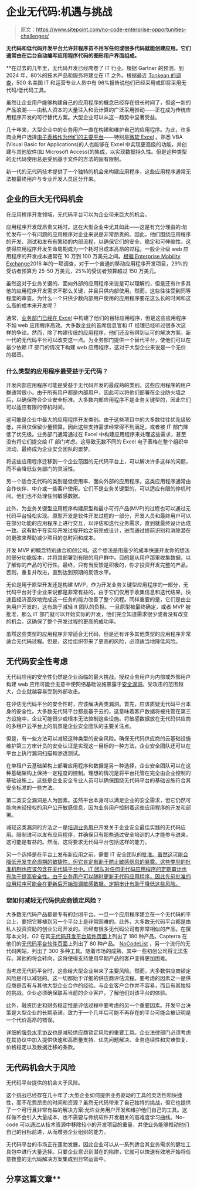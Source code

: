 # 企业无代码:机遇与挑战

> 原文：<https://www.sitepoint.com/no-code-enterprise-opportunities-challenges/>

[](https://www.sitepoint.com/the-rise-of-the-no-code-movement/)****无代码和低代码开发平台允许非程序员不用写任何或很多代码就能创建应用。它们通常由在后台自动编写应用程序代码的图形用户界面组成。****

 **在过去的几年里，无代码开发已经席卷了 IT 行业。根据 Gartner 的预测，到 2024 年，80%的技术产品和服务将建立在 IT 之外。根据最近 [Tonkean 的调查](https://venturebeat.com/2021/02/20/what-you-need-to-know-about-the-no-code-low-code-landscape/)，500 名美国 IT 和运营专业人员中有 96%报告说他们已经采用或即将采用无代码/低代码工具。

虽然让企业用户能够构建自己的应用程序的概念已经存在很长时间了，但这一新的产品浪潮——由私人资本的大量注入和云计算的广泛采用推动——正在成为传统应用程序开发的可行替代方案。大型企业可以从这一趋势中显著受益。

几十年来，大型企业中的业务用户一直在构建和维护自己的应用程序。为此，许多商业用户选择[电子表格作为他们的主要平台](https://www.zdnet.com/article/office-excel-why-its-microsofts-not-so-secret-weapon-in-no-code-app-development/)——特别是[微软 Excel](https://www.notboring.co/p/excel-never-dies-audio) 。熟悉 VBA (Visual Basic for Applications)的人也能够在 Excel 中实现更高级的功能，并创建与其他软件(如 Microsoft Access)的集成，以实现数据持久性。但是这种类型的无代码使用总是受到基于文件的方法的固有限制。

新一代的无代码技术提供了一个独特的机会来构建应用程序，这些应用程序通常无法被最终用户与专业开发人员区分开来。

## 企业的巨大无代码机会

在应用程序开发领域，无代码平台可以为企业带来巨大的机会。

应用程序开发既昂贵又耗时。这在大型企业中尤其如此——这是有充分理由的:匆忙发布一个有问题的应用程序对企业来说是非常昂贵的。因此，他们围绕应用程序的开发、测试和发布有繁琐的内部流程，以确保它们的安全、稳定和可伸缩性。这使得应用程序开发生命周期成为一个耗时且成本高昂的过程。一般企业级 web 应用程序的开发成本通常在 10 万到 100 万美元之间。[根据 Enterprise Mobility Exchange](https://www.formotus.com/blog/figuring-the-costs-of-custom-mobile-business-app-development)2016 年的一项调查，对于一个普通的移动应用程序开发项目，29%的受访者预算为 25-50 万美元，25%的受访者预算超过 150 万美元。

虽然这对于业务关键的、面向外部的应用程序来说是可以理解的，但是还有许多其他的应用程序开发需求不那么关键，并且只供内部使用。然而，这些往往受到同等程度的审查。为什么一个只供少数内部用户使用的应用程序要花这么长的时间和这么高的成本来开发呢？

通常，[业务部门已经在 Excel](https://www.itbusinessedge.com/business-intelligence/low-code-apps-based-on-spreadsheets-simplify-digital-business-transformation/) 中构建了他们的目标应用程序，但是这些应用程序不如 web 应用程序高效。大多数企业的首席信息官和 IT 经理已经听过很多次这样的争论。然而，除了构建传统的应用程序，他们还没有得到认可的解决方案。新一代的无代码平台可以改变这一点。为业务部门提供一个替代平台，使他们可以在最少依赖 IT 部门的情况下构建 web 应用程序，这对于大型企业来说是一个无价的福音。

### 什么类型的应用程序最受益于无代码？

开发内部应用程序可能是受益于无代码开发的最成熟的类别。这些应用程序的用户群通常很小。由于所有用户都是内部用户，因此可以将他们部署在企业防火墙之后，以确保符合企业安全标准。大多数内部应用程序不是业务关键型的，因此它们可以适应有限的停机时间。

这可能是企业中最大的应用程序开发类别。由于这些项目中的大多数往往优先级较低，并且仅保留少量预算，因此这些支持需求经常得不到满足，或者被 IT 部门降低了优先级。业务部门通常通过在 Excel 中构建应用程序来处理这些需求，甚至没有将它们提交给 IT 部门考虑。这导致无数不同的 Excel 电子表格在整个组织中流动，最终成为企业安全团队的噩梦。

将这些应用程序迁移到一个企业范围的无代码平台上，可以解决许多这样的问题，而不会降低业务部门的灵活性。

另一个适合无代码的类别是低使用率、面向外部的应用程序。这类应用程序通常由合作伙伴、中介或一些客户使用。它们不是业务关键型的，可以适应有限的停机时间。他们也不处理任何敏感数据。

此外，为业务关键型应用程序构建原型和最小可行产品(MVP)的过程也可以通过无代码平台轻松实现。原型开发是软件开发过程的一部分，开发人员和最终用户可以在部分功能的应用程序上进行交互，以评估和迭代业务需求，直到就最终设计达成一致。这有助于在实际开发过程开始之前完成设计，进而通过提前识别和消除潜在的更改来帮助减少项目的总时间和成本。

开发 MVP 的概念特别适合初创公司。这个想法是用最少的成本快速开发你的想法的部分功能版本，并将其部署到有限的用户群中。目的是从用户那里收集数据，以了解你的产品的可行性。最终，只有当反馈是积极的，你才投资开发完整的产品。否则，重复并改进，直到达到预期的反馈水平。

无论是用于原型开发还是构建 MVP，作为开发业务关键型应用程序的一部分，无代码平台对于企业来说都是非常有益的。由于它们仅用于收集信息和迭代结果，快速且经济高效地完成这一任务的能力改善了整个流程。同样重要的是，它们是由业务用户开发的，这有助于减轻 It 团队的负担。一旦原型被最终确定，或者 MVP 被批准，那么 IT 部门就可以开始实际的开发，他们完全知道需求很少或者没有改变的机会。这确保了整个开发过程的更高的成功率。

虽然这些类型的应用程序非常适合无代码，但是还有许多其他类型的应用程序非常适合无代码过程。但是，这给组织带来了更高的风险，必须适当地降低风险。

## 无代码安全性考虑

无代码应用的安全性仍然是企业面临的最大挑战。授权业务用户为内部或外部用户构建 web 应用可能会无意中使网络基础设施暴露于[安全漏洞](https://devops.com/how-to-mitigate-low-code-security-risks/)。受攻击的范围越大，企业就越容易受到外部攻击。

在评估无代码平台的安全性时，应该解决两类漏洞。首先，应该质疑无代码平台本身的安全性。大多数无代码平台都是基于云的，这意味着客户数据将被托管在第三方设施中，企业可能很少或根本无法控制这些设施。将敏感数据放在无代码供应商的多租户云平台上的前景是企业安全团队的主要关注点。

但是，有一些方法可以减轻这种类型的安全风险。确保无代码供应商的云基础设施维护第三方审计员的安全认证是实现这一目标的一种方法。企业安全团队还可以在平台上执行漏洞扫描和渗透测试。

在单租户云基础架构上部署应用程序和数据是另一种选择，企业安全团队可以在这种基础架构上保持一定程度的控制。理想的情况是将平台托管在完全由企业控制的基础设施上。这些是企业安全专业人员可以确保围绕无代码平台的基础设施符合其安全标准的一些方法。

第二类安全漏洞是人为因素。虽然平台本身可以满足企业的安全需求，但它仍然可能向未经授权的用户公开敏感信息，因为业务用户控制着这些应用程序的开发和部署。

减轻这类漏洞的方法之一是[培训业务用户](https://www.darkreading.com/edge/theedge/in-app-development-does-no-code-mean-no-security-/b/d-id/1336740)开发关于企业安全最佳实践的无代码应用。限制谁可以发布应用程序，并确保只有那些通过安全培训的人才能参与进来，这可能是有益的。然而，这将要求无代码平台包括这样的能力。

另一个选择是在平台上发布新应用之前，需要 IT 安全团队的[批准。虽然这可能会降低开发生命周期的敏捷性，但它肯定有助于防止敏感信息的暴露。这些类型的批准机制也应该包含在无代码平台中。IT 团队对任何无代码应用程序的定期审计也有助于提高安全性。由于业务用户可以随时更新无代码应用程序，因此先前批准的应用程序可能会在更新后开始泄漏敏感数据。定期审计有助于降低这些风险。](https://www.cio.com/article/3619077/citizen-developer-success-requires-strong-it-oversight.html)

### 您如何减轻无代码供应商锁定风险？

大多数无代码产品都是专有的封闭平台。一旦一个应用程序建立在一个无代码的平台上，要把它移植到另一个平台上是非常困难的。此外，大多数无代码平台都是由私人投资资助的创业公司开发的。已经有很多无代码公司有非常相似的产品。在撰写本文时，G2 在其[无代码开发平台软件页面](https://www.g2.com/categories/no-code-development-platforms)上列出了 180 种产品。Capterra 在他们的[无代码平台软件页面](https://www.capterra.com/no-code-platform-software/)上列出了 80 种产品。 [NoCodeList](https://nocodelist.co/) ，另一个流行的无代码网站，列出了 300 多种工具。随着市场的成熟，其中一些初创公司将无法生存。其他的将会转向，这将使得支持使用早期产品的客户变得更加困难。

当考虑无代码平台时，这些给大型企业带来了主要风险。然而，大多数供应商锁定风险是可以减轻的。这一切都始于详细的供应商评估流程。要考虑的因素之一是供应商是否有与其他大型企业合作的经验。与企业客户合作并不容易，而且有其独特的挑战。企业必须确保联系当前的企业客户，了解他们对该平台的体验。

此外，融资历史和财务稳定性是评估过程中要考虑的另一个重要因素。开发平台决策是大型企业的长期承诺。致力于一个几年后可能不再存在的平台可能会被证明是一个代价高昂的错误。

详细的[服务水平协议](https://www.cio.com/article/2438284/outsourcing-sla-definitions-and-solutions.html)也是减轻供应商锁定风险的重要工具。企业法律部门必须考虑在其协议中加入提供快速和高质量支持、优先问题解决、业务连续性和灾难恢复、价格稳定以及数据迁移的条款。

## 无代码机会大于风险

无代码平台提供的机会大于风险。

这个挑战已经存在几十年了:大型企业如何提供业务驱动的工具的灵活性和快捷性，而不花费昂贵的时间和资源？虽然无代码带来了自己独特的挑战，但它也提供了一个可行且非常有益的解决方案:允许业务用户开发和维护他们自己的工具。这样做不会引入大量成本，也不需要与传统软件开发相关的高难度学习曲线。No-code 可以通过从技术资源中移除较小的开发项目的重量，并使业务能够推动他们自己的目标前进，从而增强企业组织的能力。

无代码平台的市场正在蓬勃发展，因此企业可以从一系列适合其业务需求的健壮工具包中进行大量选择。只要企业意识到潜在的陷阱，它就可以快速有效地开始将任意数量的无代码解决方案集成到日常运营中。

## 分享这篇文章**